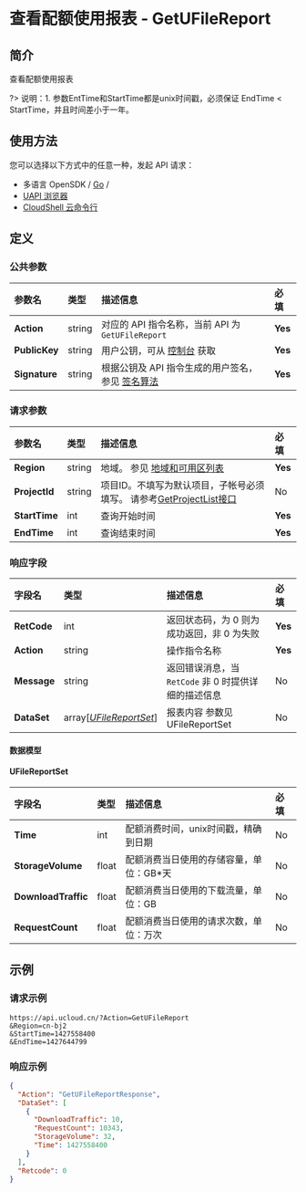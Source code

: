 # 查看配额使用报表 - GetUFileReport

## 简介

查看配额使用报表

?> 说明：1. 参数EntTime和StartTime都是unix时间戳，必须保证 EndTime < StartTime，并且时间差小于一年。




## 使用方法

您可以选择以下方式中的任意一种，发起 API 请求：
- 多语言 OpenSDK / [Go](https://github.com/ucloud/ucloud-sdk-go) /
- [UAPI 浏览器](https://console.ucloud.cn/uapi/detail?id=GetUFileReport)
- [CloudShell 云命令行](https://shell.ucloud.cn/)


## 定义

### 公共参数

| 参数名 | 类型 | 描述信息 | 必填 |
|:---|:---|:---|:---|
| **Action**     | string  | 对应的 API 指令名称，当前 API 为 `GetUFileReport`                        | **Yes** |
| **PublicKey**  | string  | 用户公钥，可从 [控制台](https://console.ucloud.cn/uapi/apikey) 获取                                             | **Yes** |
| **Signature**  | string  | 根据公钥及 API 指令生成的用户签名，参见 [签名算法](api/summary/signature.md)  | **Yes** |

### 请求参数

| 参数名 | 类型 | 描述信息 | 必填 |
|:---|:---|:---|:---|
| **Region** | string | 地域。 参见 [地域和可用区列表](api/summary/regionlist) |**Yes**|
| **ProjectId** | string | 项目ID。不填写为默认项目，子帐号必须填写。 请参考[GetProjectList接口](api/summary/get_project_list) |No|
| **StartTime** | int | 查询开始时间 |**Yes**|
| **EndTime** | int | 查询结束时间 |**Yes**|

### 响应字段

| 字段名 | 类型 | 描述信息 | 必填 |
|:---|:---|:---|:---|
| **RetCode** | int | 返回状态码，为 0 则为成功返回，非 0 为失败 |**Yes**|
| **Action** | string | 操作指令名称 |**Yes**|
| **Message** | string | 返回错误消息，当 `RetCode` 非 0 时提供详细的描述信息 |No|
| **DataSet** | array[[*UFileReportSet*](#UFileReportSet)] | 报表内容 参数见 UFileReportSet |No|

#### 数据模型


#### UFileReportSet

| 字段名 | 类型 | 描述信息 | 必填 |
|:---|:---|:---|:---|
| **Time** | int | 配额消费时间，unix时间戳，精确到日期 |No|
| **StorageVolume** | float | 配额消费当日使用的存储容量，单位：GB*天 |No|
| **DownloadTraffic** | float | 配额消费当日使用的下载流量，单位：GB |No|
| **RequestCount** | float | 配额消费当日使用的请求次数，单位：万次 |No|

## 示例

### 请求示例
    
```
https://api.ucloud.cn/?Action=GetUFileReport
&Region=cn-bj2
&StartTime=1427558400
&EndTime=1427644799
```

### 响应示例
    
```json
{
  "Action": "GetUFileReportResponse",
  "DataSet": [
    {
      "DownloadTraffic": 10,
      "RequestCount": 10343,
      "StorageVolume": 32,
      "Time": 1427558400
    }
  ],
  "Retcode": 0
}
```





